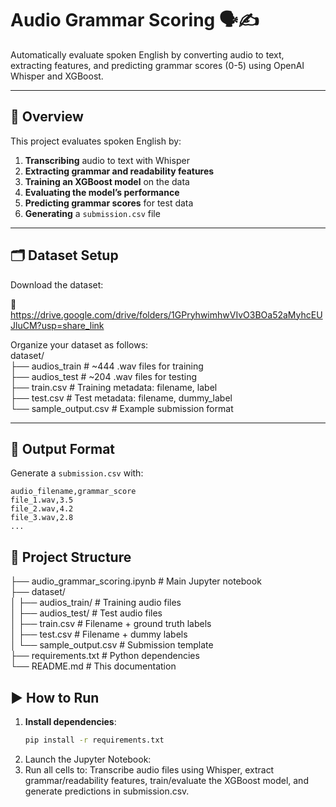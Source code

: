 # Audio Grammar Scoring 🗣️✍️

Automatically evaluate spoken English by converting audio to text, extracting features, and predicting grammar scores (0-5) using OpenAI Whisper and XGBoost.

---

## 📘 Overview  
This project evaluates spoken English by:  
1. **Transcribing** audio to text with Whisper  
2. **Extracting grammar and readability features**  
3. **Training an XGBoost model** on the data  
4. **Evaluating the model’s performance**  
5. **Predicting grammar scores** for test data  
6. **Generating** a `submission.csv` file  

---

## 🗂️ Dataset Setup  
Download the dataset:

🔗 https://drive.google.com/drive/folders/1GPryhwimhwVIvO3BOa52aMyhcEUJluCM?usp=share_link

Organize your dataset as follows:  
dataset/  
├── audios_train                     # ~444 .wav files for training  
├── audios_test           # ~204 .wav files for testing  
├── train.csv              # Training metadata: filename, label  
├── test.csv               # Test metadata: filename, dummy_label  
└── sample_output.csv      # Example submission format 

---

## 📝 Output Format  
Generate a `submission.csv` with:  
```csv  
audio_filename,grammar_score  
file_1.wav,3.5  
file_2.wav,4.2  
file_3.wav,2.8  
...  

```
## 📁 Project Structure 
 
├── audio_grammar_scoring.ipynb    # Main Jupyter notebook  
├── dataset/  
│   ├── audios_train/             # Training audio files  
│   ├── audios_test/              # Test audio files  
│   ├── train.csv                 # Filename + ground truth labels  
│   ├── test.csv                  # Filename + dummy labels  
│   └── sample_output.csv         # Submission template  
├── requirements.txt              # Python dependencies  
└── README.md                     # This documentation  

## ▶️ How to Run

1. **Install dependencies**:
   ```bash
   pip install -r requirements.txt
2. Launch the Jupyter Notebook:
3. Run all cells to: Transcribe audio files using Whisper, extract grammar/readability features, train/evaluate the XGBoost model, and generate predictions in submission.csv.











